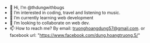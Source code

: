 - 👋 Hi, I’m @thdungwithbugs
- 👀 I’m interested in coding, travel and listening to music.
- 🌱 I’m currently learning web development
- 💞️ I’m looking to collaborate on web dev.
- 📫 How to reach me? By email: truonghoangdung57@gmail.com. or facebook url: "https://www.facebook.com/dung.hoangtruong.5/"

<!---
thdungwithbugs/thdungwithbugs is a ✨ special ✨ repository because its `README.md` (this file) appears on your GitHub profile.
You can click the Preview link to take a look at your changes.
--->
